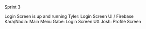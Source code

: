 Sprint 3

Login Screen is up and running 
Tyler: Login Screen UI / Firebase
Kara/Nadia: Main Menu
Gabe: Login Screen UX
Josh: Profile Screen
